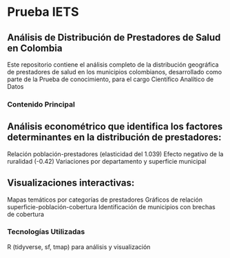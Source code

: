 # Prueba IETS
## Análisis de Distribución de Prestadores de Salud en Colombia
Este repositorio contiene el análisis completo de la distribución geográfica de prestadores de salud en los municipios colombianos, desarrollado como parte de la Prueba de conocimiento, para el cargo Científico Analítico de Datos

### Contenido Principal
## Análisis econométrico que identifica los factores determinantes en la distribución de prestadores:
Relación población-prestadores (elasticidad del 1.039)
Efecto negativo de la ruralidad (-0.42)
Variaciones por departamento y superficie municipal

## Visualizaciones interactivas:

Mapas temáticos por categorías de prestadores
Gráficos de relación superficie-población-cobertura
Identificación de municipios con brechas de cobertura

### Tecnologías Utilizadas
R (tidyverse, sf, tmap) para análisis y visualización
